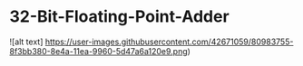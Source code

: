 # 32-Bit-Floating-Point-Adder

![alt text] https://user-images.githubusercontent.com/42671059/80983755-8f3bb380-8e4a-11ea-9960-5d47a6a120e9.png)
